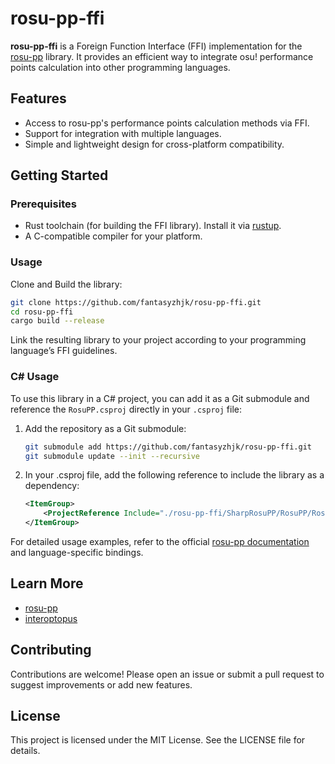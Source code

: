 # rosu-pp-ffi

**rosu-pp-ffi** is a Foreign Function Interface (FFI) implementation for the [rosu-pp](https://github.com/MaxOhn/rosu-pp) library. It provides an efficient way to integrate osu! performance points calculation into other programming languages.

## Features

- Access to rosu-pp's performance points calculation methods via FFI.
- Support for integration with multiple languages.
- Simple and lightweight design for cross-platform compatibility.

## Getting Started

### Prerequisites

- Rust toolchain (for building the FFI library). Install it via [rustup](https://rustup.rs/).
- A C-compatible compiler for your platform.

### Usage

Clone and Build the library:

```bash
git clone https://github.com/fantasyzhjk/rosu-pp-ffi.git
cd rosu-pp-ffi
cargo build --release
```

Link the resulting library to your project according to your programming language’s FFI guidelines.

### C# Usage

To use this library in a C# project, you can add it as a Git submodule and reference the `RosuPP.csproj` directly in your `.csproj` file:

1. Add the repository as a Git submodule:

    ```bash
    git submodule add https://github.com/fantasyzhjk/rosu-pp-ffi.git
    git submodule update --init --recursive
    ```

2. In your .csproj file, add the following reference to include the library as a dependency:

    ```xml
    <ItemGroup>
        <ProjectReference Include="./rosu-pp-ffi/SharpRosuPP/RosuPP/RosuPP.csproj" />
    </ItemGroup>
    ```

For detailed usage examples, refer to the official [rosu-pp documentation](https://docs.rs/rosu-pp/) and language-specific bindings.

## Learn More

- [rosu-pp](https://github.com/MaxOhn/rosu-pp)
- [interoptopus](https://github.com/ralfbiedert/interoptopus)

## Contributing

Contributions are welcome! Please open an issue or submit a pull request to suggest improvements or add new features.

## License

This project is licensed under the MIT License. See the LICENSE file for details.
